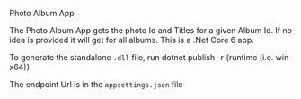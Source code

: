 Photo Album App

The Photo Album App gets the photo Id and Titles for a given Album Id.  If no idea is provided it will get for all albums.
This is a .Net Core 6 app.  

To generate the standalone `.dll` file, run dotnet publish -r {runtime (i.e. win-x64)}

The endpoint Url is in the `appsettings.json` file
